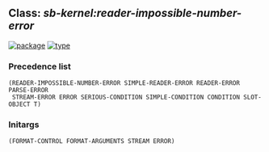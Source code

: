 ## Class: ***sb-kernel:reader-impossible-number-error***
[![package](https://img.shields.io/badge/Package-SB--KERNEL-5f9ea0.svg?style=social&colorA=999999)](../) [![type](https://img.shields.io/badge/Type-Class-5f9ea0.svg?style=social&colorA=999999)](../#class) 
### Precedence list
```
(READER-IMPOSSIBLE-NUMBER-ERROR SIMPLE-READER-ERROR READER-ERROR PARSE-ERROR
 STREAM-ERROR ERROR SERIOUS-CONDITION SIMPLE-CONDITION CONDITION SLOT-OBJECT T)
```
### Initargs
```
(FORMAT-CONTROL FORMAT-ARGUMENTS STREAM ERROR)
```

